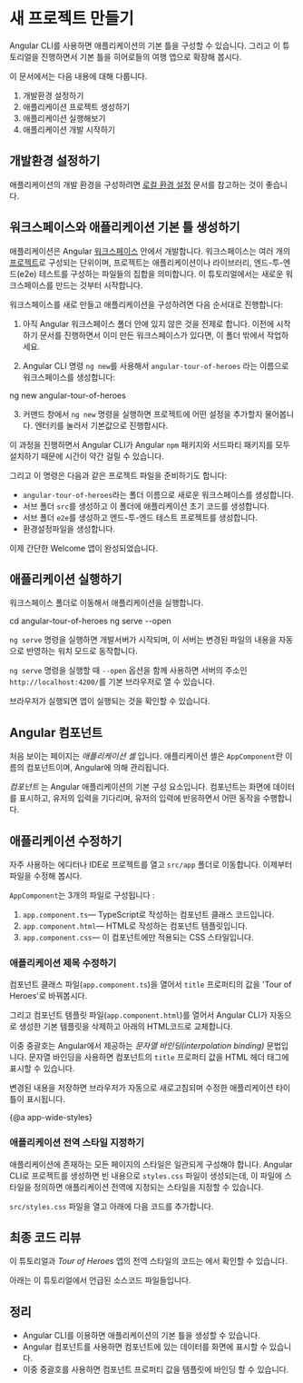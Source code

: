 <!--
# Create a new project
-->
# 새 프로젝트 만들기

<!--
You begin by creating an initial application using the Angular CLI. Throughout this tutorial, you’ll modify and extend that starter application to create the Tour of Heroes app.
-->
 Angular CLI를 사용하면 애플리케이션의 기본 틀을 구성할 수 있습니다. 그리고 이 튜토리얼을 진행하면서 기본 틀을 히어로들의 여행 앱으로 확장해 봅시다.

<!--
In this part of the tutorial, you'll do the following:

1. Set up your environment.
2. Create a new workspace and initial app project.
3. Serve the application.
4. Make changes to the application.
-->
이 문서에서는 다음 내용에 대해 다룹니다.

1. 개발환경 설정하기
2. 애플리케이션 프로젝트 생성하기
3. 애플리케이션 실행해보기
4. 애플리케이션 개발 시작하기


<!--
## Set up your environment
-->
## 개발환경 설정하기

<!--
To set up your development environment, follow the instructions in [Local Environment Setup](guide/setup-local "Setting up for Local Development").
-->
애플리케이션의 개발 환경을 구성하려면 [로컬 환경 설정](guide/setup-local "Setting up for Local Development") 문서를 참고하는 것이 좋습니다.

<!--
## Create a new workspace and an initial application
-->
## 워크스페이스와 애플리케이션 기본 틀 생성하기

<!--
You develop apps in the context of an Angular [workspace](guide/glossary#workspace). A workspace contains the files for one or more [projects](guide/glossary#project). A project is the set of files that comprise an app, a library, or end-to-end (e2e) tests. For this tutorial, you will create a new workspace.
-->
애플리케이션은 Angular [워크스페이스](guide/glossary#workspace) 안에서 개발합니다.
워크스페이스는 여러 개의 [프로젝트](guide/glossary#project)로 구성되는 단위이며, 프로젝트는 애플리케이션이나 라이브러리, 엔드-투-엔드(e2e) 테스트를 구성하는 파일들의 집합을 의미합니다.
이 튜토리얼에서는 새로운 워크스페이스를 만드는 것부터 시작합니다.

<!--
To create a new workspace and an initial app project:

  1. Ensure that you are not already in an Angular workspace folder. For example, if you have previously created the Getting Started workspace, change to the parent of that folder.
  2. Run the CLI command `ng new` and provide the name `angular-tour-of-heroes`, as shown here:

  <code-example language="sh" class="code-shell">
     ng new angular-tour-of-heroes
  </code-example>

  3. The `ng new` command prompts you for information about features to include in the initial app project. Accept the defaults by pressing the Enter or Return key.
-->
워크스페이스를 새로 만들고 애플리케이션을 구성하려면 다음 순서대로 진행합니다:

  1. 아직 Angular 워크스페이스 폴더 안에 있지 않은 것을 전제로 합니다. 이전에 시작하기 문서를 진행하면서 이미 만든 워크스페이스가 있다면, 이 폴더 밖에서 작업하세요.

  2. Angular CLI 명령 `ng new`를 사용해서 `angular-tour-of-heroes` 라는 이름으로 워크스페이스를 생성합니다:

  <code-example language="sh" class="code-shell">
     ng new angular-tour-of-heroes
  </code-example>

  3. 커맨드 창에서 `ng new` 명령을 실행하면 프로젝트에 어떤 설정을 추가할지 물어봅니다. 엔터키를 눌러서 기본값으로 진행합시다.

<!--
The Angular CLI installs the necessary Angular `npm` packages and other dependencies. This can take a few minutes.

It also creates the following workspace and starter project files:

  * A new workspace, with a root folder named `angular-tour-of-heroes`.
  * An initial skeleton app project, also called `angular-tour-of-heroes` (in the `src` subfolder).
  * An end-to-end test project (in the e2e subfolder).
  * Related configuration files.

The initial app project contains a simple Welcome app, ready to run.
-->
이 과정을 진행하면서 Angular CLI가 Angular `npm` 패키지와 서드파티 패키지를 모두 설치하기 때문에 시간이 약간 걸릴 수 있습니다.

그리고 이 명령은 다음과 같은 프로젝트 파일을 준비하기도 합니다:

  * `angular-tour-of-heroes`라는 폴더 이름으로 새로운 워크스페이스를 생성합니다.
  * 서브 폴더 `src`를 생성하고 이 폴더에 애플리케이션 초기 코드를 생성합니다.
  * 서브 폴더 `e2e`를 생성하고 엔드-투-엔드 테스트 프로젝트를 생성합니다.
  * 환경설정파일을 생성합니다.

이제 간단한 Welcome 앱이 완성되었습니다.

<!--
## Serve the application
-->
## 애플리케이션 실행하기

<!--
Go to the workspace directory and launch the application.
-->
워크스페이스 폴더로 이동해서 애플리케이션을 실행합니다.

<code-example language="sh" class="code-shell">
  cd angular-tour-of-heroes
  ng serve --open
</code-example>

<div class="alert is-helpful">

<!--
The `ng serve` command builds the app, starts the development server,
watches the source files, and rebuilds the app as you make changes to those files.
-->
`ng serve` 명령을 실행하면 개발서버가 시작되며, 이 서버는 변경된 파일의 내용을 자동으로 반영하는 워치 모드로 동작합니다.

<!--
The `--open` flag opens a browser to `http://localhost:4200/`.
-->
`ng serve` 명령을 실행할 때 `--open` 옵션을 함께 사용하면 서버의 주소인 `http://localhost:4200/`를 기본 브라우저로 열 수 있습니다.

</div>

<!--
You should see the app running in your browser.
-->
브라우저가 실행되면 앱이 실행되는 것을 확인할 수 있습니다.

<!--
## Angular components
-->
## Angular 컴포넌트

<!--
The page you see is the _application shell_.
The shell is controlled by an Angular **component** named `AppComponent`.
-->
처음 보이는 페이지는 _애플리케이션 셸_ 입니다.
애플리케이션 셸은 `AppComponent`란 이름의 컴포넌트이며, Angular에 의해 관리됩니다.

<!--
_Components_ are the fundamental building blocks of Angular applications.
They display data on the screen, listen for user input, and take action based on that input.
-->
_컴포넌트_ 는 Angular 애플리케이션의 기본 구성 요소입니다.
컴포넌트는 화면에 데이터를 표시하고, 유저의 입력을 기다리며, 유저의 입력에 반응하면서 어떤 동작을 수행합니다.

<!--
## Make changes to the application
-->
## 애플리케이션 수정하기

<!--
Open the project in your favorite editor or IDE and navigate to the `src/app` folder to make some changes to the starter app.
-->
자주 사용하는 에디터나 IDE로 프로젝트를 열고 `src/app` 폴더로 이동합니다. 이제부터 파일을 수정해 봅시다.

<!--
You'll find the implementation of the shell `AppComponent` distributed over three files:
-->
`AppComponent`는 3개의 파일로 구성됩니다 : 

<!--
1. `app.component.ts`&mdash; the component class code, written in TypeScript.
1. `app.component.html`&mdash; the component template, written in HTML.
1. `app.component.css`&mdash; the component's private CSS styles.
-->
1. `app.component.ts`&mdash; TypeScript로 작성하는 컴포넌트 클래스 코드입니다.
1. `app.component.html`&mdash; HTML로 작성하는 컴포넌트 템플릿입니다.
1. `app.component.css`&mdash; 이 컴포넌트에만 적용되는 CSS 스타일입니다.

<!--
### Change the application title
-->
### 애플리케이션 제목 수정하기

<!--
Open the component class file (`app.component.ts`) and change the value of the `title` property to 'Tour of Heroes'.
-->
컴포넌트 클래스 파일(`app.component.ts`)을 열어서 `title` 프로퍼티의 값을 'Tour of Heroes'로 바꿔봅시다.

<!--
<code-example path="toh-pt0/src/app/app.component.ts" region="set-title" header="app.component.ts (class title property)"></code-example>
-->
<code-example path="toh-pt0/src/app/app.component.ts" region="set-title" header="app.component.ts (title 프로퍼티)"></code-example>
</code-example>

<!--
Open the component template file (`app.component.html`) and
delete the default template generated by the Angular CLI.
Replace it with the following line of HTML.
-->
그리고 컴포넌트 템플릿 파일(`app.component.html`)를 열어서 Angular CLI가 자동으로 생성한 기본 템플릿을 삭제하고 아래의 HTML코드로 교체합니다.

<!--
<code-example path="toh-pt0/src/app/app.component.html"
  header="app.component.html (template)"></code-example>
-->
<code-example path="toh-pt0/src/app/app.component.html"
  header="app.component.html (템플릿)"></code-example>

<!--
The double curly braces are Angular's *interpolation binding* syntax.
This interpolation binding presents the component's `title` property value
inside the HTML header tag.
-->
이중 중괄호는 Angular에서 제공하는 *문자열 바인딩(interpolation binding)* 문법입니다.
문자열 바인딩을 사용하면 컴포넌트의 `title` 프로퍼티 값을 HTML 헤더 태그에 표시할 수 있습니다.

<!--
The browser refreshes and displays the new application title.
-->
변경된 내용을 저장하면 브라우저가 자동으로 새로고침되며 수정한 애플리케이션 타이틀이 표시됩니다.

{@a app-wide-styles}

<!--
### Add application styles
-->
### 애플리케이션 전역 스타일 지정하기

<!--
Most apps strive for a consistent look across the application.
The CLI generated an empty `styles.css` for this purpose.
Put your application-wide styles there.
-->
애플리케이션에 존재하는 모든 페이지의 스타일은 일관되게 구성해야 합니다.
Angular CLI로 프로젝트를 생성하면 빈 내용으로 `styles.css` 파일이 생성되는데, 이 파일에 스타일을 정의하면 애플리케이션 전역에 지정되는 스타일을 지정할 수 있습니다.

<!--
Open `src/styles.css` and add the code below to the file.
-->
`src/styles.css` 파일을 열고 아래에 다음 코드를 추가합니다.

<!--
<code-example path="toh-pt0/src/styles.1.css" header="src/styles.css (excerpt)">
-->
<code-example path="toh-pt0/src/styles.1.css" header="src/styles.css (일부)">
</code-example>

<!--
## Final code review
-->
## 최종 코드 리뷰

<!--
The source code for this tutorial and the complete _Tour of Heroes_ global styles
are available in the <live-example></live-example>.
-->
이 튜토리얼과 _Tour of Heroes_ 앱의 전역 스타일의 코드는 <live-example></live-example>에서 확인할 수 있습니다.

<!--
Here are the code files discussed on this page.
-->
아래는 이 튜토리얼에서 언급된 소스코드 파일들입니다. 

<code-tabs>

  <code-pane header="src/app/app.component.ts" path="toh-pt0/src/app/app.component.ts">
  </code-pane>

  <code-pane header="src/app/app.component.html" path="toh-pt0/src/app/app.component.html">
  </code-pane>

  <!--
  <code-pane
    header="src/styles.css (excerpt)"
    path="toh-pt0/src/styles.1.css">
  -->
  <code-pane
    header="src/styles.css (일부)"
    path="toh-pt0/src/styles.1.css">
  </code-pane>
</code-tabs>

<!--
## Summary
-->
## 정리

<!--
* You created the initial application structure using the Angular CLI.
* You learned that Angular components display data.
* You used the double curly braces of interpolation to display the app title.
-->
* Angular CLI를 이용하면 애플리케이션의 기본 틀을 생성할 수 있습니다.
* Angular 컴포넌트를 사용하면 컴포넌트에 있는 데이터를 화면에 표시할 수 있습니다.
* 이중 중괄호를 사용하면 컴포넌트 프로퍼티 값을 템플릿에 바인딩 할 수 있습니다.


